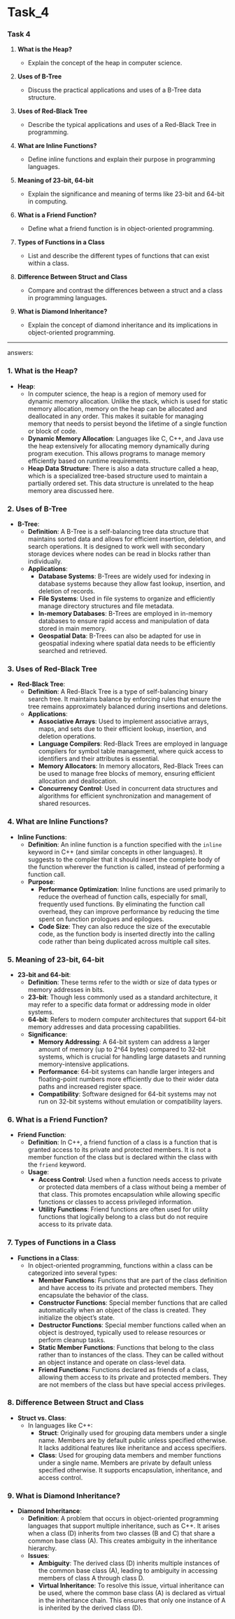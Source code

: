 # Task_4

### Task 4

1. **What is the Heap?**
   - Explain the concept of the heap in computer science.

2. **Uses of B-Tree**
   - Discuss the practical applications and uses of a B-Tree data structure.

3. **Uses of Red-Black Tree**
   - Describe the typical applications and uses of a Red-Black Tree in programming.

4. **What are Inline Functions?**
   - Define inline functions and explain their purpose in programming languages.

5. **Meaning of 23-bit, 64-bit**
   - Explain the significance and meaning of terms like 23-bit and 64-bit in computing.

6. **What is a Friend Function?**
   - Define what a friend function is in object-oriented programming.

7. **Types of Functions in a Class**
   - List and describe the different types of functions that can exist within a class.

8. **Difference Between Struct and Class**
   - Compare and contrast the differences between a struct and a class in programming languages.

9. **What is Diamond Inheritance?**
   - Explain the concept of diamond inheritance and its implications in object-oriented programming.

_______________________________________________________________________________________________________________________________________________________________________________________________________________________________

answers:

### 1. What is the Heap?

- **Heap**:
  - In computer science, the heap is a region of memory used for dynamic memory allocation. Unlike the stack, which is used for static memory allocation, memory on the heap can be allocated and deallocated in any order. This makes it suitable for managing memory that needs to persist beyond the lifetime of a single function or block of code.
  - **Dynamic Memory Allocation**: Languages like C, C++, and Java use the heap extensively for allocating memory dynamically during program execution. This allows programs to manage memory efficiently based on runtime requirements.
  - **Heap Data Structure**: There is also a data structure called a heap, which is a specialized tree-based structure used to maintain a partially ordered set. This data structure is unrelated to the heap memory area discussed here.

### 2. Uses of B-Tree

- **B-Tree**:
  - **Definition**: A B-Tree is a self-balancing tree data structure that maintains sorted data and allows for efficient insertion, deletion, and search operations. It is designed to work well with secondary storage devices where nodes can be read in blocks rather than individually.
  - **Applications**:
    - **Database Systems**: B-Trees are widely used for indexing in database systems because they allow fast lookup, insertion, and deletion of records.
    - **File Systems**: Used in file systems to organize and efficiently manage directory structures and file metadata.
    - **In-memory Databases**: B-Trees are employed in in-memory databases to ensure rapid access and manipulation of data stored in main memory.
    - **Geospatial Data**: B-Trees can also be adapted for use in geospatial indexing where spatial data needs to be efficiently searched and retrieved.

### 3. Uses of Red-Black Tree

- **Red-Black Tree**:
  - **Definition**: A Red-Black Tree is a type of self-balancing binary search tree. It maintains balance by enforcing rules that ensure the tree remains approximately balanced during insertions and deletions.
  - **Applications**:
    - **Associative Arrays**: Used to implement associative arrays, maps, and sets due to their efficient lookup, insertion, and deletion operations.
    - **Language Compilers**: Red-Black Trees are employed in language compilers for symbol table management, where quick access to identifiers and their attributes is essential.
    - **Memory Allocators**: In memory allocators, Red-Black Trees can be used to manage free blocks of memory, ensuring efficient allocation and deallocation.
    - **Concurrency Control**: Used in concurrent data structures and algorithms for efficient synchronization and management of shared resources.

### 4. What are Inline Functions?

- **Inline Functions**:
  - **Definition**: An inline function is a function specified with the `inline` keyword in C++ (and similar concepts in other languages). It suggests to the compiler that it should insert the complete body of the function wherever the function is called, instead of performing a function call.
  - **Purpose**:
    - **Performance Optimization**: Inline functions are used primarily to reduce the overhead of function calls, especially for small, frequently used functions. By eliminating the function call overhead, they can improve performance by reducing the time spent on function prologues and epilogues.
    - **Code Size**: They can also reduce the size of the executable code, as the function body is inserted directly into the calling code rather than being duplicated across multiple call sites.

### 5. Meaning of 23-bit, 64-bit

- **23-bit and 64-bit**:
  - **Definition**: These terms refer to the width or size of data types or memory addresses in bits.
  - **23-bit**: Though less commonly used as a standard architecture, it may refer to a specific data format or addressing mode in older systems.
  - **64-bit**: Refers to modern computer architectures that support 64-bit memory addresses and data processing capabilities.
  - **Significance**:
    - **Memory Addressing**: A 64-bit system can address a larger amount of memory (up to 2^64 bytes) compared to 32-bit systems, which is crucial for handling large datasets and running memory-intensive applications.
    - **Performance**: 64-bit systems can handle larger integers and floating-point numbers more efficiently due to their wider data paths and increased register space.
    - **Compatibility**: Software designed for 64-bit systems may not run on 32-bit systems without emulation or compatibility layers.

### 6. What is a Friend Function?

- **Friend Function**:
  - **Definition**: In C++, a friend function of a class is a function that is granted access to its private and protected members. It is not a member function of the class but is declared within the class with the `friend` keyword.
  - **Usage**:
    - **Access Control**: Used when a function needs access to private or protected data members of a class without being a member of that class. This promotes encapsulation while allowing specific functions or classes to access privileged information.
    - **Utility Functions**: Friend functions are often used for utility functions that logically belong to a class but do not require access to its private data.

### 7. Types of Functions in a Class

- **Functions in a Class**:
  - In object-oriented programming, functions within a class can be categorized into several types:
    - **Member Functions**: Functions that are part of the class definition and have access to its private and protected members. They encapsulate the behavior of the class.
    - **Constructor Functions**: Special member functions that are called automatically when an object of the class is created. They initialize the object’s state.
    - **Destructor Functions**: Special member functions called when an object is destroyed, typically used to release resources or perform cleanup tasks.
    - **Static Member Functions**: Functions that belong to the class rather than to instances of the class. They can be called without an object instance and operate on class-level data.
    - **Friend Functions**: Functions declared as friends of a class, allowing them access to its private and protected members. They are not members of the class but have special access privileges.

### 8. Difference Between Struct and Class

- **Struct vs. Class**:
  - In languages like C++:
    - **Struct**: Originally used for grouping data members under a single name. Members are by default public unless specified otherwise. It lacks additional features like inheritance and access specifiers.
    - **Class**: Used for grouping data members and member functions under a single name. Members are private by default unless specified otherwise. It supports encapsulation, inheritance, and access control.

### 9. What is Diamond Inheritance?

- **Diamond Inheritance**:
  - **Definition**: A problem that occurs in object-oriented programming languages that support multiple inheritance, such as C++. It arises when a class (D) inherits from two classes (B and C) that share a common base class (A). This creates ambiguity in the inheritance hierarchy.
  - **Issues**:
    - **Ambiguity**: The derived class (D) inherits multiple instances of the common base class (A), leading to ambiguity in accessing members of class A through class D.
    - **Virtual Inheritance**: To resolve this issue, virtual inheritance can be used, where the common base class (A) is declared as virtual in the inheritance chain. This ensures that only one instance of A is inherited by the derived class (D).

